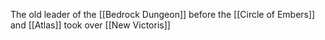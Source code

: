 The old leader of the [[Bedrock Dungeon]] before the [[Circle of Embers]] and [[Atlas]] took over [[New Victoris]]